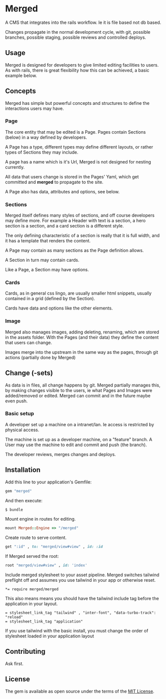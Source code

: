 # Merged

A CMS that integrates into the rails workflow. Ie it is file based
not db based.

Changes propagate in the normal development cycle, with git, possible
branches, possible staging, possible reviews and controlled deploys.

## Usage

Merged is designed for developers to give limited editing facilities
to users. As with rails, there is great flexibility how this can be
achieved, a basic example below.

## Concepts

Merged has simple but powerful concepts and structures to define
the interactions users may have.

### Page

The core entity that may be edited is a Page. Pages contain Sections
(below) in a way defined by developers.

A Page has a type, different types may define different layouts, or rather types of Sections they may include.

A page has a name which is it's Url, Merged is not designed for nesting currently.

All data that users change is stored in the Pages' Yaml, which get
committed and __merged__ to propagate to the site.

A Page also has data, attributes and options, see below.

### Sections

Merged itself defines many styles of sections, and off course
developers may define more.
For example a Header with text is a section, a hero section is a section, and a card section is a different style.

The only defining characteristic of a section is really that it is full width, and it has a template that renders the content.

A Page may contain as many sections as the Page definition allows.

A Section in turn may contain cards.

Like a Page, a Section may have options.

### Cards

Cards, as in general css lingo, are usually smaller html snippets,
usually contained in a grid (defined by the Section).

Cards have data and options like the other elements.

### Image

Merged also manages images, adding deleting, renaming, which are
stored in the assets folder. With the Pages (and their data) they
define the content that users can change.

Images merge into the upstream in the same way as the pages, through
git actions (partially done by Merged)

## Change (-sets)

As data is in files, all change happens by git.
Merged partially manages this, by making changes visible to the
users, ie what Pages and Images were added/removed or edited.
Merged can commit and in the future maybe even push.

### Basic setup

A developer set up a machine on a intranet/lan. Ie access is
restricted by physical access.

The machine is set up as a developer machine, on a "feature" branch.
A User may use the machine to edit and commit and push (the branch).

The developer reviews, merges changes and deploys.


## Installation
Add this line to your application's Gemfile:

```ruby
gem "merged"
```

And then execute:
```bash
$ bundle
```

Mount engine in routes for editing.
```ruby
mount Merged::Engine => "/merged"
```

Create route to serve content.
```ruby
get ":id" , to: "merged/view#view" , id: :id
```

If Merged served the root:
```ruby
root "merged/view#view" , id: 'index'
```

Include merged stylesheet to your asset
pipeline. Merged switches tailwind preflight off and assumes you
use tailwind in your app or otherwise reset.

```
*= require merged/merged
```

This also means means you should have the tailwind include 
tag before the  application in your layout.

```
= stylesheet_link_tag "tailwind" , "inter-font", "data-turbo-track": "reload"
= stylesheet_link_tag "application"
```

If you use tailwind with the basic install, you must change the
order of stylesheet loaded in your application layout

## Contributing
Ask first.

## License
The gem is available as open source under the terms of the [MIT License](https://opensource.org/licenses/MIT).
